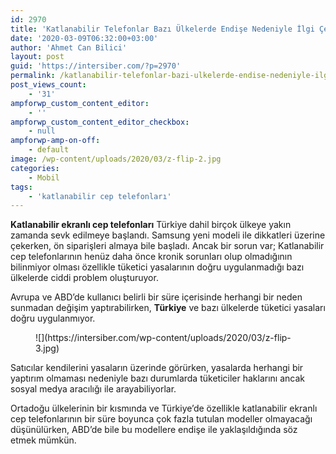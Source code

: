 ```yaml
---
id: 2970
title: 'Katlanabilir Telefonlar Bazı Ülkelerde Endişe Nedeniyle İlgi Çekmiyor'
date: '2020-03-09T06:32:00+03:00'
author: 'Ahmet Can Bilici'
layout: post
guid: 'https://intersiber.com/?p=2970'
permalink: /katlanabilir-telefonlar-bazi-ulkelerde-endise-nedeniyle-ilgi-cekmiyor/
post_views_count:
    - '31'
ampforwp_custom_content_editor:
    - ''
ampforwp_custom_content_editor_checkbox:
    - null
ampforwp-amp-on-off:
    - default
image: /wp-content/uploads/2020/03/z-flip-2.jpg
categories:
    - Mobil
tags:
    - 'katlanabilir cep telefonları'
---
```


**Katlanabilir ekranlı cep telefonları** Türkiye dahil birçok ülkeye yakın zamanda sevk edilmeye başlandı. Samsung yeni modeli ile dikkatleri üzerine çekerken, ön siparişleri almaya bile başladı. Ancak bir sorun var; Katlanabilir cep telefonlarının henüz daha önce kronik sorunları olup olmadığının bilinmiyor olması özellikle tüketici yasalarının doğru uygulanmadığı bazı ülkelerde ciddi problem oluşturuyor.

Avrupa ve ABD’de kullanıcı belirli bir süre içerisinde herhangi bir neden sunmadan değişim yaptırabilirken, **Türkiye** ve bazı ülkelerde tüketici yasaları doğru uygulanmıyor.

<figure class="wp-block-image size-large">![](https://intersiber.com/wp-content/uploads/2020/03/z-flip-3.jpg)</figure>Satıcılar kendilerini yasaların üzerinde görürken, yasalarda herhangi bir yaptırım olmaması nedeniyle bazı durumlarda tüketiciler haklarını ancak sosyal medya aracılığı ile arayabiliyorlar.

Ortadoğu ülkelerinin bir kısmında ve Türkiye’de özellikle katlanabilir ekranlı cep telefonlarının bir süre boyunca çok fazla tutulan modeller olmayacağı düşünülürken, ABD’de bile bu modellere endişe ile yaklaşıldığında söz etmek mümkün.